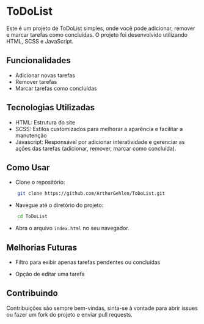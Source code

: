 
# ToDoList

Este é um projeto de ToDoList simples, onde você pode adicionar, remover e marcar tarefas como concluídas. O projeto foi desenvolvido utilizando HTML, SCSS e JavaScript.

## Funcionalidades

- Adicionar novas tarefas
- Remover tarefas
- Marcar tarefas como concluídas



## Tecnologias Utilizadas
- HTML: Estrutura do site
- SCSS: Estilos customizados para melhorar a aparência e facilitar a manutenção
- Javascript: Responsável por adicionar interatividade e gerenciar as ações das tarefas (adicionar, remover, marcar como concluída).
## Como Usar

- Clone o repositório:
```bash
    git clone https://github.com/ArthurGehlen/ToDoList.git
```

- Navegue até o diretório do projeto:
```bash
    cd ToDoList
```

- Abra o arquivo `index.html` no seu navegador.


## Melhorias Futuras
- Filtro para exibir apenas tarefas pendentes ou concluídas

- Opção de editar uma tarefa

## Contribuindo

Contribuições são sempre bem-vindas, sinta-se à vontade para abrir issues ou fazer um fork do projeto e enviar pull requests.
